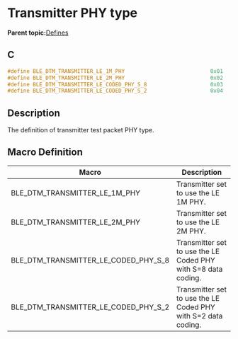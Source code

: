 # Transmitter PHY type

**Parent topic:**[Defines](GUID-8465CB71-86EC-4F11-B6C6-FFA7F3CB3078.md)

## C

```c
#define BLE_DTM_TRANSMITTER_LE_1M_PHY                           0x01
#define BLE_DTM_TRANSMITTER_LE_2M_PHY                           0x02
#define BLE_DTM_TRANSMITTER_LE_CODED_PHY_S_8                    0x03
#define BLE_DTM_TRANSMITTER_LE_CODED_PHY_S_2                    0x04
```

## Description

The definition of transmitter test packet PHY type.

## Macro Definition

|Macro|Description|
|-----|-----------|
|BLE\_DTM\_TRANSMITTER\_LE\_1M\_PHY|Transmitter set to use the LE 1M PHY.|
|BLE\_DTM\_TRANSMITTER\_LE\_2M\_PHY|Transmitter set to use the LE 2M PHY.|
|BLE\_DTM\_TRANSMITTER\_LE\_CODED\_PHY\_S\_8|Transmitter set to use the LE Coded PHY with S=8 data coding.|
|BLE\_DTM\_TRANSMITTER\_LE\_CODED\_PHY\_S\_2|Transmitter set to use the LE Coded PHY with S=2 data coding.|

